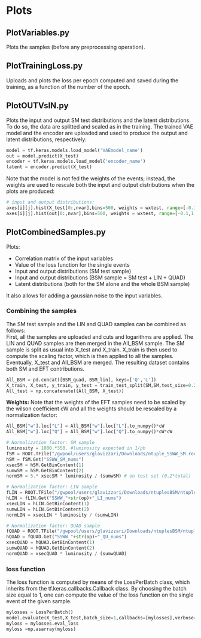 # Plots

## PlotVariables.py
Plots the samples (before any preprocessing operation).

## PlotTrainingLoss.py
Uploads and plots the loss per epoch computed and saved during the training, as a function of the number of the epoch.

## PlotOUTVsIN.py
Plots the input and output SM test distributions and the latent distributions. To do so, the data are splitted and scaled as in the training. The trained VAE model and the encoder are uploaded and used to produce the output and latent distributions, respectively:
```python
model = tf.keras.models.load_model('VAEmodel_name')
out = model.predict(X_test)
encoder = tf.keras.models.load_model('encoder_name')
latent = encoder.predict(X_test)
```
Note that the model is not fed the weights of the events; instead, the weights are used to rescale both the input and output distributions when the plots are produced:
```python
# input and output distributions:
axes[i][j].hist(X_test[0:,nvar],bins=500, weights = wxtest, range=[-0.1,1.2],histtype="step",color="blue",alpha=0.6,linewidth=2,label="Input")
axes[i][j].hist(out[0:,nvar],bins=500, weights = wxtest, range=[-0.1,1.2],histtype="step",color="red",alpha=0.6,linewidth=2,label="output")
```

## PlotCombinedSamples.py
Plots:
* Correlation matrix of the input variables
* Value of the loss function for the single events
* Input and output distributions (SM test sample)
* Input and output distributions (BSM sample = SM test + LIN + QUAD)
* Latent distributions (both for the SM alone and the whole BSM sample)  

It also allows for adding a gaussian noise to the input variables.  


### Combining the samples  
The SM test sample and the LIN and QUAD samples can be combined as follows:  
First, all the samples are uploaded and cuts and logarithms are applied. The LIN and QUAD samples are then merged in the All_BSM sample. The SM sample is split as usual into X_test and X_train. X_train is then used to compute the scaling factor, which is then applied to all the samples. Eventually, X_test and All_BSM are merged. The resulting dataset contains both SM and EFT contributions. 
```python
All_BSM = pd.concat([BSM_quad, BSM_lin], keys=['Q','L'])
X_train, X_test, y_train, y_test = train_test_split(SM,SM,test_size=0.2, random_state=1)
All_test = np.concatenate((All_BSM, X_test))
```
**Weights:** Note that the weights of the EFT samples need to be scaled by the wilson coefficient cW and all the weights should be rescaled by a normalization factor:
```python
All_BSM["w"].loc["L"] = All_BSM["w"].loc["L"].to_numpy()*cW
All_BSM["w"].loc["Q"] = All_BSM["w"].loc["Q"].to_numpy()*cW*cW
```
```python
# Normalization factor: SM sample
luminosity = 1000.*350. #luminosity expected in 1/pb
fSM = ROOT.TFile("/gwpool/users/glavizzari/Downloads/ntuple_SSWW_SM.root")
hSM = fSM.Get("SSWW_SM_nums")
xsecSM = hSM.GetBinContent(1)
sumwSM = hSM.GetBinContent(2)
normSM = 5.* xsecSM * luminosity / (sumwSM) # on test set (0.2*total)

# Normalization factor: LIN sample
fLIN = ROOT.TFile("/gwpool/users/glavizzari/Downloads/ntuplesBSM/ntuple_SSWW_"+str(op)+"_LI.root")
hLIN = fLIN.Get("SSWW_"+str(op)+"_LI_nums")
xsecLIN = hLIN.GetBinContent(1)
sumwLIN = hLIN.GetBinContent(2)
normLIN = xsecLIN * luminosity / (sumwLIN)

# Normalization factor: QUAD sample
fQUAD = ROOT.TFile("/gwpool/users/glavizzari/Downloads/ntuplesBSM/ntuple_SSWW_"+str(op)+"_QU.root")
hQUAD = fQUAD.Get("SSWW_"+str(op)+"_QU_nums")
xsecQUAD = hQUAD.GetBinContent(1)
sumwQUAD = hQUAD.GetBinContent(2)
normQUAD = xsecQUAD * luminosity / (sumwQUAD)
```


### loss function
The loss function is computed by means of the LossPerBatch class, which inherits from the tf.keras.callbacks.Callback class. By choosing the batch size equal to 1, one can compute the value of the loss function on the single event of the given sample.
```python
mylosses = LossPerBatch()
model.evaluate(X_test,X_test,batch_size=1,callbacks=[mylosses],verbose=0)
myloss = mylosses.eval_loss
myloss =np.asarray(myloss)
```
